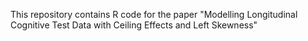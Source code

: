 This repository contains R code for the paper "Modelling Longitudinal Cognitive Test Data with Ceiling Effects and Left Skewness"
